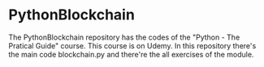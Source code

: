 # PythonBlockchain
The PythonBlockchain repository has the codes of the "Python - The Pratical Guide" course. This course is on Udemy.
In this repository there's the main code blockchain.py and there're the all exercises of the module. 

